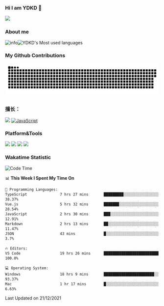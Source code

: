 ### Hi I am YDKD 👋

![](https://visitor-badge.glitch.me/badge?page_id=YDKD.readme)

### About me
![info](https://github-readme-stats.vercel.app/api?username=YDKD&show_icons=true&theme=cobalt)![YDKD's Most used languages](https://github-readme-stats.vercel.app/api/top-langs/?username=YDKD&layout=compact&hide_border=true&langs_count=8)

### My Github Contributions
![](https://raw.githubusercontent.com/YDKD/YDKD/main/assets/github-contribution-grid-snake.svg)

### 擅长：<br />
[![](https://img.shields.io/badge/-Vue.js-007396?style=flat-square&logo=Vue.js&logoColor=#4FC08D)](https://cn.vuejs.org/)
[![JavaScript](https://img.shields.io/badge/-JavaScript-f7e018?style=flat-square&logo=javascript&logoColor=white)]()

### Platform&Tools <br/>

[![]( https://img.shields.io/badge/macOS-Big%20Sur-292e33?style=flat-square&logo=apple&logoColor=ffffff )]() [![](https://img.shields.io/badge/Windows-10-2376bc?style=flat-square&logo=windows&logoColor=ffffff)]() [![]( https://img.shields.io/badge/IDE-Visual%20Studio%20Code-blue?style=flat-square&logo=visual-studio-code&logoColor=ffffff )]() [![]( https://img.shields.io/badge/iPhone-12-999999?style=flat-square&logo=apple&logoColor=ffffff)]() <br />

### Wakatime Statistic
<!--START_SECTION:waka-->
![Code Time](http://img.shields.io/badge/Code%20Time-255%20hrs%2012%20mins-blue)

📊 **This Week I Spent My Time On** 

```text
💬 Programming Languages: 
TypeScript               7 hrs 27 mins       █████████░░░░░░░░░░░░░░░░   38.37% 
Vue.js                   5 hrs 32 mins       ███████░░░░░░░░░░░░░░░░░░   28.54% 
JavaScript               2 hrs 30 mins       ███░░░░░░░░░░░░░░░░░░░░░░   12.91% 
Markdown                 2 hrs 13 mins       ██░░░░░░░░░░░░░░░░░░░░░░░   11.47% 
JSON                     43 mins             █░░░░░░░░░░░░░░░░░░░░░░░░   3.7%

🔥 Editors: 
VS Code                  19 hrs 26 mins      █████████████████████████   100.0%

💻 Operating System: 
Windows                  18 hrs 9 mins       ███████████████████████░░   93.37% 
Mac                      1 hr 17 mins        █░░░░░░░░░░░░░░░░░░░░░░░░   6.63%

```


 Last Updated on 21/12/2021
<!--END_SECTION:waka-->

<!--
**YDKD/YDKD** is a ✨ _special_ ✨ repository because its `README.md` (this file) appears on your GitHub profile.

Here are some ideas to get you started:

- 🔭 I’m currently working on ...
- 🌱 I’m currently learning ...
- 👯 I’m looking to collaborate on ...
- 🤔 I’m looking for help with ...
- 💬 Ask me about ...
- 📫 How to reach me: ...
- 😄 Pronouns: ...
- ⚡ Fun fact: ...
-->
